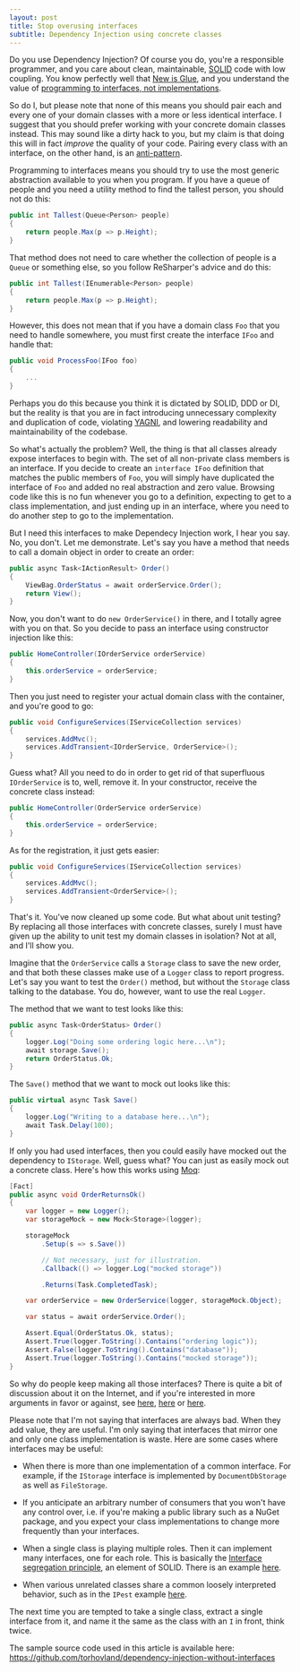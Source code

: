 ```yaml
---
layout: post
title: Stop overusing interfaces
subtitle: Dependency Injection using concrete classes
---
```


Do you use Dependency Injection? Of course you do, you're a responsible programmer, and you care about clean, maintainable, [SOLID](https://en.wikipedia.org/wiki/SOLID_(object-oriented_design)) code with low coupling. You know perfectly well that [New is Glue](http://ardalis.com/new-is-glue), and you understand the value of [programming to interfaces, not implementations](https://softwareengineering.stackexchange.com/questions/232359/understanding-programming-to-an-interface).

So do I, but please note that none of this means you should pair each and every one of your domain classes with a more or less identical interface. I suggest that you should prefer working with your concrete domain classes instead. This may sound like a dirty hack to you, but my claim is that doing this will in fact _improve_ the quality of your code. Pairing every class with an interface, on the other hand, is an [anti-pattern](https://en.wikipedia.org/wiki/Anti-pattern).

Programming to interfaces means you should try to use the most generic abstraction available to you when you program. If you have a queue of people and you need a utility method to find the tallest person, you should not do this:

```c#
public int Tallest(Queue<Person> people)
{
    return people.Max(p => p.Height);
}
```

That method does not need to care whether the collection of people is a `Queue` or something else, so you follow ReSharper's advice and do this:

```c#
public int Tallest(IEnumerable<Person> people)
{
    return people.Max(p => p.Height);
}
```

However, this does not mean that if you have a domain class `Foo` that you need to handle somewhere, you must first create the interface `IFoo` and handle that:

```c#
public void ProcessFoo(IFoo foo)
{
    ...
}
```

Perhaps you do this because you think it is dictated by SOLID, DDD or DI, but the reality is that you are in fact introducing unnecessary complexity and duplication of code, violating [YAGNI](https://en.wikipedia.org/wiki/You_aren%27t_gonna_need_it), and lowering readability and maintainability of the codebase.

So what's actually the problem? Well, the thing is that all classes already expose interfaces to begin with. The set of all non-private class members is an interface. If you decide to create an `interface IFoo` definition that matches the public members of `Foo`, you will simply have duplicated the interface of `Foo` and added no real abstraction and zero value. Browsing code like this is no fun whenever you go to a definition, expecting to get to a class implementation, and just ending up in an interface, where you need to do another step to go to the implementation.

But I need this interfaces to make Dependecy Injection work, I hear you say. No, you don't. Let me demonstrate. Let's say you have a method that needs to call a domain object in order to create an order:

```c#
public async Task<IActionResult> Order()
{
    ViewBag.OrderStatus = await orderService.Order();
    return View();
}
```

Now, you don't want to do `new OrderService()` in there, and I totally agree with you on that. So you decide to pass an interface using constructor injection like this:

```c#
public HomeController(IOrderService orderService)
{
    this.orderService = orderService;
}
```

Then you just need to register your actual domain class with the container, and you're good to go:

```c#
public void ConfigureServices(IServiceCollection services)
{
    services.AddMvc();
    services.AddTransient<IOrderService, OrderService>();
}
```

Guess what? All you need to do in order to get rid of that superfluous `IOrderService` is to, well, remove it. In your constructor, receive the concrete class instead:

```c#
public HomeController(OrderService orderService)
{
    this.orderService = orderService;
}
```

As for the registration, it just gets easier:

```c#
public void ConfigureServices(IServiceCollection services)
{
    services.AddMvc();
    services.AddTransient<OrderService>();
}
```

That's it. You've now cleaned up some code. But what about unit testing? By replacing all those interfaces with concrete classes, surely I must have given up the ability to unit test my domain classes in isolation? Not at all, and I'll show you.

Imagine that the `OrderService` calls a `Storage` class to save the new order, and that both these classes make use of a `Logger` class to report progress. Let's say you want to test the `Order()` method, but without the `Storage` class talking to the database. You do, however, want to use the real `Logger`. 

The method that we want to test looks like this:

```c#
public async Task<OrderStatus> Order()
{
    logger.Log("Doing some ordering logic here...\n");
    await storage.Save();
    return OrderStatus.Ok;
}
```

The `Save()` method that we want to mock out looks like this:

```c#
public virtual async Task Save()
{
    logger.Log("Writing to a database here...\n");
    await Task.Delay(100);
}
```

If only you had used interfaces, then you could easily have mocked out the dependency to `IStorage`. Well, guess what? You can just as easily mock out a concrete class. Here's how this works using [Moq](https://github.com/moq/moq4):

```c#
[Fact]
public async void OrderReturnsOk()
{
    var logger = new Logger();
    var storageMock = new Mock<Storage>(logger);

    storageMock
        .Setup(s => s.Save())

        // Not necessary, just for illustration.
        .Callback(() => logger.Log("mocked storage"))

        .Returns(Task.CompletedTask);

    var orderService = new OrderService(logger, storageMock.Object);

    var status = await orderService.Order();

    Assert.Equal(OrderStatus.Ok, status);
    Assert.True(logger.ToString().Contains("ordering logic"));
    Assert.False(logger.ToString().Contains("database"));
    Assert.True(logger.ToString().Contains("mocked storage"));
}
```
 
So why do people keep making all those interfaces? There is quite a bit of discussion about it on the Internet, and if you're interested in more arguments in favor or against, see [here](https://softwareengineering.stackexchange.com/questions/159813/do-i-need-to-use-an-interface-when-only-one-class-will-ever-implement-it), [here](https://softwareengineering.stackexchange.com/questions/150045/what-is-the-point-of-having-every-service-class-have-an-interface) or [here](https://lostechies.com/jamesgregory/2009/05/09/entity-interface-anti-pattern/).

Please note that I'm not saying that interfaces are always bad. When they add value, they are useful. I'm only saying that interfaces that mirror one and only one class implementation is waste. Here are some cases where interfaces may be useful:

* When there is more than one implementation of a common interface. For example, if the `IStorage` interface is implemented by `DocumentDbStorage` as well as `FileStorage`.

* If you anticipate an arbitrary number of consumers that you won't have any control over, i.e. if you're making a public library such as a NuGet package, and you expect your class implementations to change more frequently than your interfaces.  

* When a single class is playing multiple roles. Then it can implement many interfaces, one for each role. This is basically the [Interface segregation principle](https://en.wikipedia.org/wiki/Interface_segregation_principle), an element of SOLID. There is an example [here](http://www.oodesign.com/interface-segregation-principle.html).

* When various unrelated classes share a common loosely interpreted behavior, such as in the `IPest` example [here](http://stackoverflow.com/a/384067/29083).

The next time you are tempted to take a single class, extract a single interface from it, and name it the same as the class with an `I` in front, think twice.

The sample source code used in this article is available here:
<https://github.com/torhovland/dependency-injection-without-interfaces>